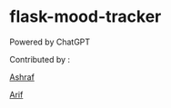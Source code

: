 # flask-mood-tracker

Powered by ChatGPT

Contributed by : 

[Ashraf](https://github.com/hedarchion)

[Arif](https://github.com/FiraDee)
